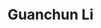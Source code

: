 ---
layout: page
title: Guanchun Li
description: PhD student from the Courant Institute at New York University
img: assets/img/guanchun_li.jpg
redirect:
year: 2021 
category: Alumni
---